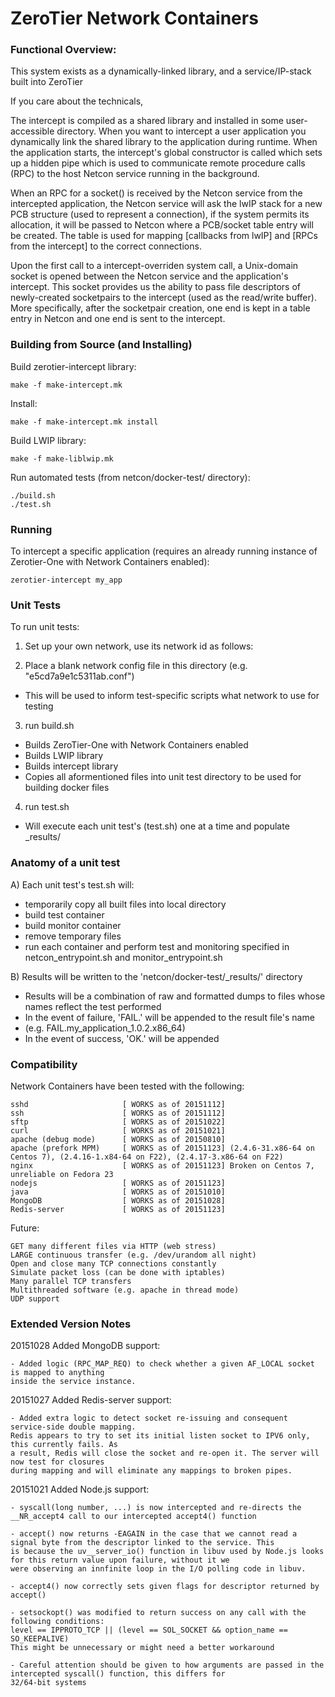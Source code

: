 ZeroTier Network Containers
======

### Functional Overview:

This system exists as a dynamically-linked library, and a service/IP-stack built into ZeroTier

If you care about the technicals,

The intercept is compiled as a shared library and installed in some user-accessible directory. When you want to intercept
a user application you dynamically link the shared library to the application during runtime. When the application starts, the
intercept's global constructor is called which sets up a hidden pipe which is used to communicate remote procedure calls (RPC) to the host Netcon service running in the background.

When an RPC for a socket() is received by the Netcon service from the intercepted application, the Netcon service will ask the lwIP stack for a new PCB structure (used to represent a connection), if the system permits its allocation, it will be passed to Netcon where a PCB/socket table entry will be created. The table is used for mapping [callbacks from lwIP] and [RPCs from the intercept] to the correct connections.

Upon the first call to a intercept-overriden system call, a Unix-domain socket is opened between the Netcon service and the application's intercept. This socket provides us the ability to pass file descriptors of newly-created socketpairs to the intercept (used as the read/write buffer). More specifically, after the socketpair creation, one end is kept in a table entry in Netcon and one end is sent to the intercept.

### Building from Source (and Installing)

Build zerotier-intercept library:

    make -f make-intercept.mk

Install:

    make -f make-intercept.mk install

Build LWIP library:

    make -f make-liblwip.mk

Run automated tests (from netcon/docker-test/ directory):

    ./build.sh
    ./test.sh




### Running

To intercept a specific application (requires an already running instance of Zerotier-One with Network Containers enabled):

    zerotier-intercept my_app


### Unit Tests

To run unit tests:

1) Set up your own network, use its network id as follows:

2) Place a blank network config file in this directory (e.g. "e5cd7a9e1c5311ab.conf")
 - This will be used to inform test-specific scripts what network to use for testing

3) run build.sh
 - Builds ZeroTier-One with Network Containers enabled
 - Builds LWIP library
 - Builds intercept library
 - Copies all aformentioned files into unit test directory to be used for building docker files

4) run test.sh
 - Will execute each unit test's (test.sh) one at a time and populate _results/


### Anatomy of a unit test

A) Each unit test's test.sh will:
 - temporarily copy all built files into local directory
 - build test container
 - build monitor container
 - remove temporary files
 - run each container and perform test and monitoring specified in netcon_entrypoint.sh and monitor_entrypoint.sh

B) Results will be written to the 'netcon/docker-test/_results/' directory
 - Results will be a combination of raw and formatted dumps to files whose names reflect the test performed
 - In the event of failure, 'FAIL.' will be appended to the result file's name
  - (e.g. FAIL.my_application_1.0.2.x86_64)
 - In the event of success, 'OK.' will be appended


### Compatibility

Network Containers have been tested with the following:

	sshd                     [ WORKS as of 20151112]
	ssh                      [ WORKS as of 20151112]
	sftp                     [ WORKS as of 20151022]
	curl                     [ WORKS as of 20151021]
	apache (debug mode)      [ WORKS as of 20150810]
	apache (prefork MPM)     [ WORKS as of 20151123] (2.4.6-31.x86-64 on Centos 7), (2.4.16-1.x84-64 on F22), (2.4.17-3.x86-64 on F22)
	nginx                    [ WORKS as of 20151123] Broken on Centos 7, unreliable on Fedora 23
	nodejs                   [ WORKS as of 20151123]
	java                     [ WORKS as of 20151010]
	MongoDB                  [ WORKS as of 20151028]
	Redis-server             [ WORKS as of 20151123]

Future:

	GET many different files via HTTP (web stress)
	LARGE continuous transfer (e.g. /dev/urandom all night)
	Open and close many TCP connections constantly
	Simulate packet loss (can be done with iptables)
	Many parallel TCP transfers
	Multithreaded software (e.g. apache in thread mode)
	UDP support



### Extended Version Notes

20151028 Added MongoDB support:

	- Added logic (RPC_MAP_REQ) to check whether a given AF_LOCAL socket is mapped to anything
	inside the service instance.

20151027 Added Redis-server support:

	- Added extra logic to detect socket re-issuing and consequent service-side double mapping.
	Redis appears to try to set its initial listen socket to IPV6 only, this currently fails. As
	a result, Redis will close the socket and re-open it. The server will now test for closures
	during mapping and will eliminate any mappings to broken pipes.

20151021 Added Node.js support:

	- syscall(long number, ...) is now intercepted and re-directs the __NR_accept4 call to our intercepted accept4() function

	- accept() now returns -EAGAIN in the case that we cannot read a signal byte from the descriptor linked to the service. This
	is because the uv__server_io() function in libuv used by Node.js looks for this return value upon failure, without it we
	were observing an innfinite loop in the I/O polling code in libuv.

	- accept4() now correctly sets given flags for descriptor returned by accept()

	- setsockopt() was modified to return success on any call with the following conditions:
	level == IPPROTO_TCP || (level == SOL_SOCKET && option_name == SO_KEEPALIVE)
	This might be unnecessary or might need a better workaround

	- Careful attention should be given to how arguments are passed in the intercepted syscall() function, this differs for
	32/64-bit systems
